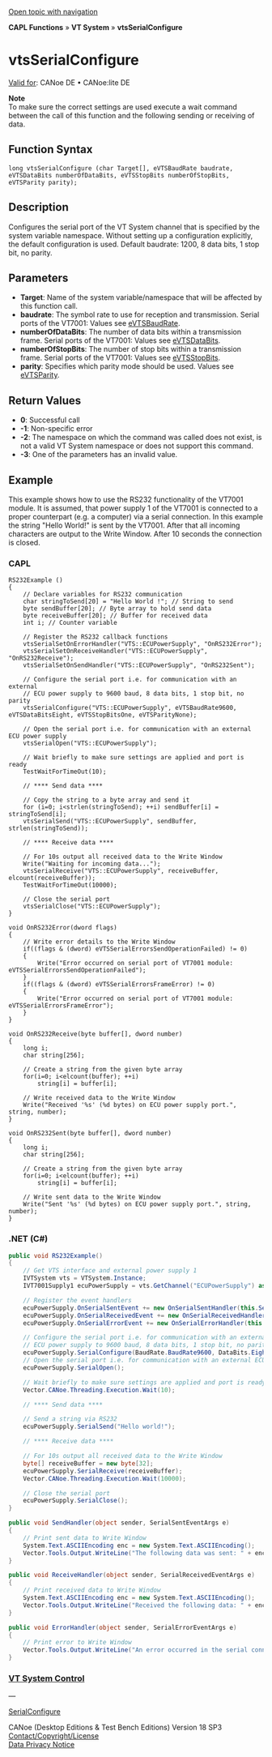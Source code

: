 [Open topic with navigation](../../../../../CANoeDEFamily.htm#Topics/CAPLFunctions/VTSystem/Functions/CAPLfunctionVTSvtsSerialConfigure.md)

**CAPL Functions** » **VT System** » **vtsSerialConfigure**

# vtsSerialConfigure

[Valid for](../../../Shared/FeatureAvailability.md): CANoe DE • CANoe:lite DE

**Note**  
To make sure the correct settings are used execute a wait command between the call of this function and the following sending or receiving of data.

## Function Syntax

```plaintext
long vtsSerialConfigure (char Target[], eVTSBaudRate baudrate, eVTSDataBits numberOfDataBits, eVTSStopBits numberOfStopBits, eVTSParity parity);
```

## Description

Configures the serial port of the VT System channel that is specified by the system variable namespace. Without setting up a configuration explicitly, the default configuration is used. Default baudrate: 1200, 8 data bits, 1 stop bit, no parity.

## Parameters

- **Target**: Name of the system variable/namespace that will be affected by this function call.
- **baudrate**: The symbol rate to use for reception and transmission. Serial ports of the VT7001: Values see [eVTSBaudRate](../CAPLfunctionsVTSystemEnumeration.md#eVTSBaudRate).
- **numberOfDataBits**: The number of data bits within a transmission frame. Serial ports of the VT7001: Values see [eVTSDataBits](../CAPLfunctionsVTSystemEnumeration.md#eVTSDataBits).
- **numberOfStopBits**: The number of stop bits within a transmission frame. Serial ports of the VT7001: Values see [eVTSStopBits](../CAPLfunctionsVTSystemEnumeration.md#eVTSStopBits).
- **parity**: Specifies which parity mode should be used. Values see [eVTSParity](../CAPLfunctionsVTSystemEnumeration.md#eVTSParity).

## Return Values

- **0**: Successful call
- **-1**: Non-specific error
- **-2**: The namespace on which the command was called does not exist, is not a valid VT System namespace or does not support this command.
- **-3**: One of the parameters has an invalid value.

## Example

This example shows how to use the RS232 functionality of the VT7001 module. It is assumed, that power supply 1 of the VT7001 is connected to a proper counterpart (e.g. a computer) via a serial connection. In this example the string "Hello World!" is sent by the VT7001. After that all incoming characters are output to the Write Window. After 10 seconds the connection is closed.

### CAPL

```plaintext
RS232Example ()
{
    // Declare variables for RS232 communication
    char stringToSend[20] = "Hello World !"; // String to send
    byte sendBuffer[20]; // Byte array to hold send data
    byte receiveBuffer[20]; // Buffer for received data
    int i; // Counter variable

    // Register the RS232 callback functions
    vtsSerialSetOnErrorHandler("VTS::ECUPowerSupply", "OnRS232Error");
    vtsSerialSetOnReceiveHandler("VTS::ECUPowerSupply", "OnRS232Receive");
    vtsSerialSetOnSendHandler("VTS::ECUPowerSupply", "OnRS232Sent");

    // Configure the serial port i.e. for communication with an external
    // ECU power supply to 9600 baud, 8 data bits, 1 stop bit, no parity
    vtsSerialConfigure("VTS::ECUPowerSupply", eVTSBaudRate9600, eVTSDataBitsEight, eVTSStopBitsOne, eVTSParityNone);

    // Open the serial port i.e. for communication with an external ECU power supply
    vtsSerialOpen("VTS::ECUPowerSupply");

    // Wait briefly to make sure settings are applied and port is ready
    TestWaitForTimeOut(10);

    // **** Send data ****

    // Copy the string to a byte array and send it
    for (i=0; i<strlen(stringToSend); ++i) sendBuffer[i] = stringToSend[i];
    vtsSerialSend("VTS::ECUPowerSupply", sendBuffer, strlen(stringToSend));

    // **** Receive data ****

    // For 10s output all received data to the Write Window
    Write("Waiting for incoming data...");
    vtsSerialReceive("VTS::ECUPowerSupply", receiveBuffer, elcount(receiveBuffer));
    TestWaitForTimeOut(10000);

    // Close the serial port
    vtsSerialClose("VTS::ECUPowerSupply");
}

void OnRS232Error(dword flags)
{
    // Write error details to the Write Window
    if((flags & (dword) eVTSSerialErrorsSendOperationFailed) != 0)
    {
        Write("Error occurred on serial port of VT7001 module: eVTSSerialErrorsSendOperationFailed");
    }
    if((flags & (dword) eVTSSerialErrorsFrameError) != 0)
    {
        Write("Error occurred on serial port of VT7001 module: eVTSSerialErrorsFrameError");
    }
}

void OnRS232Receive(byte buffer[], dword number)
{
    long i;
    char string[256];

    // Create a string from the given byte array
    for(i=0; i<elcount(buffer); ++i)
        string[i] = buffer[i];

    // Write received data to the Write Window
    Write("Received '%s' (%d bytes) on ECU power supply port.", string, number);
}

void OnRS232Sent(byte buffer[], dword number)
{
    long i;
    char string[256];

    // Create a string from the given byte array
    for(i=0; i<elcount(buffer); ++i)
        string[i] = buffer[i];

    // Write sent data to the Write Window
    Write("Sent '%s' (%d bytes) on ECU power supply port.", string, number);
}
```

### .NET (C#)

```csharp
public void RS232Example()
{
    // Get VTS interface and external power supply 1
    IVTSystem vts = VTSystem.Instance;
    IVT7001Supply1 ecuPowerSupply = vts.GetChannel("ECUPowerSupply") as IVT7001Supply1;

    // Register the event handlers
    ecuPowerSupply.OnSerialSentEvent += new OnSerialSentHandler(this.SendHandler);
    ecuPowerSupply.OnSerialReceivedEvent += new OnSerialReceivedHandler(this.ReceiveHandler);
    ecuPowerSupply.OnSerialErrorEvent += new OnSerialErrorHandler(this.ErrorHandler);

    // Configure the serial port i.e. for communication with an external
    // ECU power supply to 9600 baud, 8 data bits, 1 stop bit, no parity
    ecuPowerSupply.SerialConfigure(BaudRate.BaudRate9600, DataBits.Eight, StopBits.One, Parity.None);
    // Open the serial port i.e. for communication with an external ECU power supply
    ecuPowerSupply.SerialOpen();

    // Wait briefly to make sure settings are applied and port is ready
    Vector.CANoe.Threading.Execution.Wait(10);

    // **** Send data ****

    // Send a string via RS232
    ecuPowerSupply.SerialSend("Hello world!");

    // **** Receive data ****

    // For 10s output all received data to the Write Window
    byte[] receiveBuffer = new byte[32];
    ecuPowerSupply.SerialReceive(receiveBuffer);
    Vector.CANoe.Threading.Execution.Wait(10000);

    // Close the serial port
    ecuPowerSupply.SerialClose();
}

public void SendHandler(object sender, SerialSentEventArgs e)
{
    // Print sent data to Write Window
    System.Text.ASCIIEncoding enc = new System.Text.ASCIIEncoding();
    Vector.Tools.Output.WriteLine("The following data was sent: " + enc.GetString(e.Buffer));
}

public void ReceiveHandler(object sender, SerialReceivedEventArgs e)
{
    // Print received data to Write Window
    System.Text.ASCIIEncoding enc = new System.Text.ASCIIEncoding();
    Vector.Tools.Output.WriteLine("Received the following data: " + enc.GetString(e.Buffer));
}

public void ErrorHandler(object sender, SerialErrorEventArgs e)
{
    // Print error to Write Window
    Vector.Tools.Output.WriteLine("An error occurred in the serial connection: " + e.ErrorFlags.ToString());
}
```

### [VT System Control](../../../CANoeCANalyzer/VTSystem/VTSystemControl/VTSControl.md)

—

[SerialConfigure](CAPLfunctionVTSSerialConfigure.md)

CANoe (Desktop Editions & Test Bench Editions) Version 18 SP3  
[Contact/Copyright/License](../../../Shared/ContactCopyrightLicense.md)  
[Data Privacy Notice](https://www.vector.com/int/en/company/get-info/privacy-policy/)

